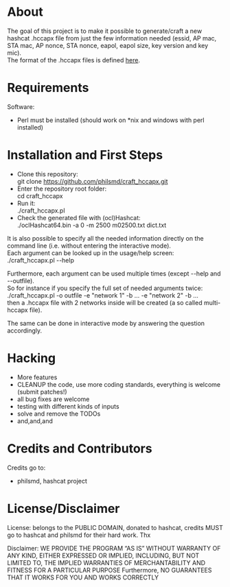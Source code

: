 # About

The goal of this project is to make it possible to generate/craft a new hashcat .hccapx file from just the few information needed (essid, AP mac, STA mac, AP nonce, STA nonce, eapol, eapol size, key version and key mic).  
The format of the .hccapx files is defined [here](https://hashcat.net/wiki/hccapx).

# Requirements

Software:  
- Perl must be installed (should work on *nix and windows with perl installed)


# Installation and First Steps

* Clone this repository:  
    git clone https://github.com/philsmd/craft_hccapx.git  
* Enter the repository root folder:  
    cd craft_hccapx
* Run it:  
    ./craft_hccapx.pl
* Check the generated file with (ocl)Hashcat:  
    ./oclHashcat64.bin -a 0 -m 2500 m02500.txt dict.txt

It is also possible to specify all the needed information directly on the command line (i.e. without entering the interactive mode).  
Each argument can be looked up in the usage/help screen:  
    ./craft_hccapx.pl --help  
  
Furthermore, each argument can be used multiple times (except --help and --outfile).  
So for instance if you specify the full set of needed arguments twice:  
    ./craft_hccapx.pl -o outfile -e "network 1" -b ... -e "network 2" -b ...  
then a .hccapx file with 2 networks inside will be created (a so called multi-hccapx file).  
  
The same can be done in interactive mode by answering the question accordingly.  

# Hacking

* More features
* CLEANUP the code, use more coding standards, everything is welcome (submit patches!)
* all bug fixes are welcome
* testing with different kinds of inputs
* solve and remove the TODOs
* and,and,and

# Credits and Contributors 
Credits go to:  
  
* philsmd, hashcat project

# License/Disclaimer

License: belongs to the PUBLIC DOMAIN, donated to hashcat, credits MUST go to hashcat and philsmd for their hard work. Thx  
  
Disclaimer: WE PROVIDE THE PROGRAM “AS IS” WITHOUT WARRANTY OF ANY KIND, EITHER EXPRESSED OR IMPLIED, INCLUDING, BUT NOT LIMITED TO, THE IMPLIED WARRANTIES OF MERCHANTABILITY AND FITNESS FOR A PARTICULAR PURPOSE Furthermore, NO GUARANTEES THAT IT WORKS FOR YOU AND WORKS CORRECTLY
